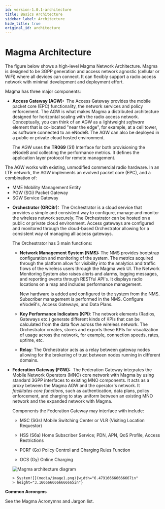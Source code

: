 ```yaml
---
id: version-1.0.1-architecture
title: Basics Architecture
sidebar_label: Architecture
hide_title: true
original_id: architecture
---
```

# Magma Architecture

The figure below shows a high-level Magma Network Architecture. Magma is
designed to be 3GPP generation and access network agnostic (cellular or
WiFi) where all devices can connect. It can flexibly support a radio
access network with minimal development and deployment effort.

Magma has three major components:

-   **Access Gateway (AGW):**  The Access Gateway provides the mobile
    packet core (EPC) functionality, the network services and policy
    enforcement. The AGW is what makes Magma a distributed
    architecture designed for horizontal scaling with the radio access
    network. Conceptually, you can think of an AGW as a lightweight
    *software* element that is co-located "near the edge", for
    example, at a cell tower, as software connected to an eNodeB. The
    AGW can also be deployed in a public or private cloud hosted
    environment.

	The AGW uses the **TR069** (S1) Interface for both provisioning the
	eNodeB and collecting the performance metrics. It defines the
	application layer protocol for remote management.

The AGW works with existing, unmodified commercial radio hardware. In an
LTE network, the AGW implements an evolved packet core (EPC), and a
combination of:

<ul>
	<li> MME Mobility Management Entity</li>
	<li> PGW (SGi) Packet Gateway </li>
	<li> SGW Service Gateway </li>
</ul>


-   **Orchestrator (ORC8r):**  The Orchestrator is a cloud service that
    provides a simple and consistent way to configure, manage and
    monitor the wireless network securely. The Orchestrator can be
    hosted on a public or private cloud environment. Access gateways
    are configured and monitored through the cloud-based Orchestrator
    allowing for a consistent way of managing all access gateways.
    
    The Orchestrator has 3 main functions:

    -   **Network Management System (NMS):** The NMS provides bootstrap
        configuration and monitoring of the system. The metrics
        acquired through the platform allow for visibility into the
        analytics and traffic flows of the wireless users through the
        Magma web UI. The Network Monitoring System also raises alerts
        and alarms, logging messages, and reporting events through
        RESTful API's. It displays radio locations on a map and
        includes performance management.
        
        New hardware is added and configured to the system from the
        NMS. Subscriber management is performed in the NMS. Configure
        eNodeB's, Access Gateways, and Data Plans.

    -   **Key Performance Indicators (KPI)**: The network elements
        (Radios, Gateways etc.) generate different kinds of KPIs that
        can be calculated from the data flow across the wireless
        network. The Orchestrator creates, stores and exports these
        KPIs for visualization of usage across the network, for
        example, connection speeds, rates, uptime, etc.

    -   **Relay**: The Orchestrator acts as a relay between gateway
        nodes allowing for the brokering of trust between nodes
        running in different domains.

-   **Federation Gateway (FGW):**  The Federation Gateway integrates the
    Mobile Network Operators (MNO) core network with Magma by using
    standard 3GPP interfaces to existing MNO components. It acts as a
    proxy between the Magma AGW and the operator\'s network. It
    *facilitates core functions*, such as authentication, data plans,
    policy enforcement, and charging to stay uniform between an
    existing MNO network and the expanded network with Magma.
    
    Components the Federation Gateway may interface with include:

    -   MSC (SGs) Mobile Switching Center or VLR (Visiting Location Requestor)

    -   HSS (S6a) Home Subscriber Service; PDN, APN, QoS Profile, Access Restrictions

    -   PCRF (Gx) Policy Control and Charging Rules Function

    -   OCS (Gy) Online Charging
	
	![Magma architecture diagram](assets/magma_overview.png?raw=true "Magma Architecture")
	
        > System![](media/image1.png){width="6.479166666666667in"
        > height="3.1666666666666665in"}

**Common Acronyms**

See the Magma Acronymns and Jargon list.
